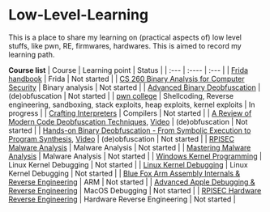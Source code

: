 # Low-Level-Learning
This is a place to share my learning on (practical aspects of) low level stuffs, like pwn, RE, firmwares, hardwares. This is aimed to record my learning path.

**Course list**
| Course      | Learning point | Status     |
| :---        | :----          | :---       |
| [Frida handbook](https://learnfrida.info/)      | Frida      | Not started  |
| [CS 260 Binary Analysis for Computer Security](https://www.cs.ucr.edu/~heng/teaching/cs260-winter2017/)      | Binary analysis      | Not started |
| [Advanced Binary Deobfuscation](https://github.com/KatsuragiCSL/ABD)      | (de)obfuscation      | Not started   |
| [pwn college](https://pwn.college/)      | Shellcoding, Reverse engineering, sandboxing, stack exploits, heap exploits, kernel exploits      | In progress   |
| [Crafting Interpreters](https://www.craftinginterpreters.com/)      | Compilers      | Not started   |
| [A Review of Modern Code Deobfuscation Techniques](https://github.com/arnaugamez/talks/tree/main/2020/02_hackinthebox-sin), [Video](https://www.youtube.com/watch?v=tYqXStZv1W4)      | (de)obfuscation      | Not started   |
| [Hands-on Binary Deobfuscation - From Symbolic Execution to Program Synthesis](https://github.com/arnaugamez/talks/tree/main/2022/01_r0-workshop), [Video](https://vimeo.com/723157684)      | (de)obfuscation      | Not started   |
| [RPISEC Malware Analysis](https://github.com/RPISEC/Malware)      | Malware Analysis      | Not started   |
| [Mastering Malware Analysis](https://www.packtpub.com/product/mastering-malware-analysis-second-edition/9781803240244)      | Malware Analysis      | Not started   |
| [Windows Kernel Programming](https://www.amazon.com/Windows-Kernel-Programming-Pavel-Yosifovich/dp/B0BW2X91L2)      | Linux Kernel Debugging      | Not started   |
| [Linux Kernel Debugging](https://www.amazon.com/Linux-Kernel-Debugging-techniques-effectively/dp/1801075034)      | Linux Kernel Debugging      | Not started   |
| [Blue Fox Arm Assembly Internals & Reverse Engineering](https://www.amazon.co.uk/Blue-Fox-Assembly-Internals-Analysis/dp/1119745306)      | ARM      | Not started   |
| [Advanced Apple Debugging & Reverse Engineering](https://www.amazon.com/Advanced-Apple-Debugging-Reverse-Engineering/dp/1942878672)      | MacOS Debugging      | Not started   |
| [RPISEC Hardware Reverse Engineering](http://web.archive.org/web/20160304031045/http://security.cs.rpi.edu/courses/hwre-spring2014/)      | Hardware Reverse Engineering      | Not started   |
